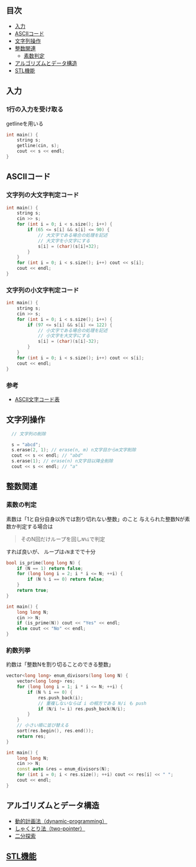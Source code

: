## 目次
- [入力](#入力)
- [ASCIIコード](#asciiコード)
- [文字列操作](#文字列操作)
- [整数関連](#整数関連)
  - [素数判定](#素数の判定)
- [アルゴリズムとデータ構造](#アルゴリズムとデータ構造)
- [STL機能](#STL機能)

## 入力
### 1行の入力を受け取る
getlineを用いる
```cpp
int main() {
    string s;
    getline(cin, s);
    cout << s << endl;
}
```

## ASCIIコード
### 文字列の大文字判定コード
```cpp
int main() {
    string s;
    cin >> s;
    for (int i = 0; i < s.size(); i++) {
        if (65 <= s[i] && s[i] <= 90) {
            // 大文字である場合の処理を記述
            // 大文字を小文字にする
            s[i] = (char)(s[i]+32);
        }
    }
    for (int i = 0; i < s.size(); i++) cout << s[i];
    cout << endl;
}
```

### 文字列の小文字判定コード
```cpp
int main() {
    string s;
    cin >> s;
    for (int i = 0; i < s.size(); i++) {
        if (97 <= s[i] && s[i] <= 122) {
            // 小文字である場合の処理を記述
            // 小文字を大文字にする
            s[i] = (char)(s[i]-32);
        }
    }
    for (int i = 0; i < s.size(); i++) cout << s[i];
    cout << endl;
}
```

### 参考
- [ASCII文字コード表](https://qiita.com/disapalt/items/7c816f8460c3969662f6)

## 文字列操作
```cpp
  // 文字列の削除

  s = "abcd";
  s.erase(2, 1); // erase(n, m) n文字目からm文字削除
  cout << s << endl; // "abd"
  s.erase(1); // erase(n) n文字目以降全削除
  cout << s << endl; // "a"
```

## 整数関連

### 素数の判定
素数は「1と自分自身以外では割り切れない整数」のこと
与えられた整数Nが素数か判定する場合は

> そのN回だけループを回し`N%i`で判定

すれば良いが、
ループは`√N`までで十分

```cpp
bool is_prime(long long N) {
    if (N == 1) return false;
    for (long long i = 2; i * i <= N; ++i) {
        if (N % i == 0) return false;
    }
    return true;
}

int main() {
    long long N;
    cin >> N;
    if (is_prime(N)) cout << "Yes" << endl;
    else cout << "No" << endl;
}
```

### 約数列挙
約数は「整数Nを割り切ることのできる整数」

```cpp
vector<long long> enum_divisors(long long N) {
    vector<long long> res;
    for (long long i = 1; i * i <= N; ++i) {
        if (N % i == 0) {
            res.push_back(i);
            // 重複しないならば i の相方である N/i も push
            if (N/i != i) res.push_back(N/i);
        }
    }
    // 小さい順に並び替える
    sort(res.begin(), res.end());
    return res;
}

int main() {
    long long N;
    cin >> N;
    const auto &res = enum_divisors(N);
    for (int i = 0; i < res.size(); ++i) cout << res[i] << " ";
    cout << endl;
}
```


## アルゴリズムとデータ構造
- [動的計画法（dynamic-programming）](./dynamic-programming/dynamic-programming.md)
- [しゃくとり法（two-pointer）](./two-pointer/two-pointer.md)
- [二分探索](./binary-search/binary-search.md)

## [STL機能](./STL/stl.md)
